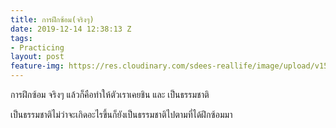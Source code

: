 ```yaml
---
title: การฝึกซ้อม(จริงๆ)
date: 2019-12-14 12:38:13 Z
tags:
- Practicing
layout: post
feature-img: https://res.cloudinary.com/sdees-reallife/image/upload/v1555658919/sample_feature_img.png
---
```


การฝึกซ้อม จริงๆ แล้วก็คือทำให้ตัวเราเคยชิน และ เป็นธรรมชาติ

<i class="fa fa-child" style="color:plum"></i>

เป็นธรรมชาติไม่ว่าจะเกิดอะไรขึ้นก็ยังเป็นธรรมชาติไปตามที่ได้ฝึกซ้อมมา
